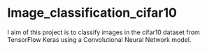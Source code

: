 # Image_classification_cifar10
I aim of this project is to classify images in the cifar10 dataset from TensorFlow Keras using a Convolutional Neural Network model.
